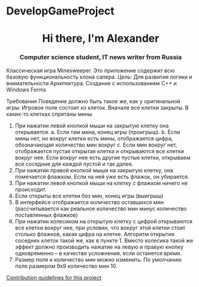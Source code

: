 # DevelopGameProject

<h1 align="center">Hi there, I'm Alexander</a> 
<h3 align="center">Computer science student, IT news writer from Russia</h3>

Классическая игра Minesweeper. Это приложение содержит всю базовую функциональность клона сапера.
Цель: Для развития логики и внимательности
Архитектура: Создание с использованием C++ и Windows Forms

Требования Поведение должно быть такое же, как у оригинальной игры: Игровое поле состоит из клеток. Вначале все клетки закрыты. В каких-то клетках спрятаны мины.
  1. При нажатии левой кнопкой мыши на закрытую клетку она открывается. a. Если там мина, конец игры (проигрыш). b. Если мины нет, но вокруг клетки есть мины, отображается цифра, обозначающая количество мин вокруг c. Если мин вокруг нет, отображается пустая открытая клетка и открываются все клетки вокруг нее. Если вокруг нее есть другие пустые клетки, открываем все соседние для каждой пустой и так далее.
  2. При нажатии правой кнопкой мыши на закрытую клетку, она помечается флажком. Если на ней уже есть флажок, он убирается.
  3. При нажатии левой кнопкой мыши на клетку с флажком ничего не происходит.
  4. Если открыты все клетки без мин, конец игры (выигрыш)
  5. В интерфейсе отображается количество оставшихся мин (рассчитывается как реальное количество мин минус количество поставленных флажков)
  6. При нажатии колесиком на открытую клетку с цифрой открываются все клетки вокруг нее, при условии, что вокруг этой клетки стоит столько флажков, какая цифра на клетке. Алгоритм открытия соседних клеток такой же, как в пункте 1. Вместо колесика такой же эффект должно производить нажатие на левую и правую кнопку одновременно – в качестве усложнения, если останется время.
  7. Размер поля и количество мин можно изменить. По умолчанию поле размером 9x9 количество мин 10.

[Contribution guidelines for this project](docs/architecture.md)
